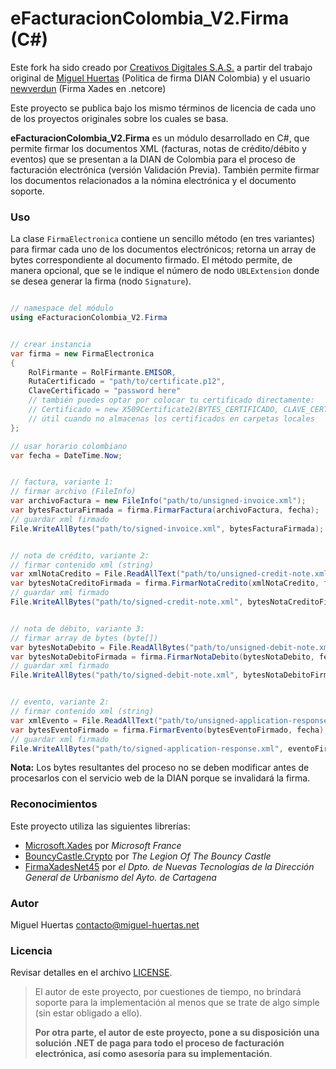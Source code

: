 # eFacturacionColombia_V2.Firma (C#)

Este fork ha sido creado por [Creativos Digitales S.A.S.](https://creativosdigitales.co/)  a partir del trabajo original
de [Miguel Huertas](https://github.com/miguelhuertas/eFacturacionColombia_V2.Firma) (Politica de firma DIAN Colombia)
y el usuario [newverdun](https://github.com/newverdun) (Firma Xades en .netcore)

Este proyecto se publica bajo los mismo términos de licencia de cada uno de los proyectos originales sobre los cuales se basa.


**eFacturacionColombia_V2.Firma** es un módulo desarrollado en C#, que permite firmar los documentos XML (facturas, notas de crédito/débito y eventos) que se presentan a la DIAN de Colombia para el proceso de facturación electrónica (versión Validación Previa).
También permite firmar los documentos relacionados a la nómina electrónica y el documento soporte.


### Uso

La clase `FirmaElectronica` contiene un sencillo método (en tres variantes) para firmar cada uno de los documentos electrónicos; retorna un array de bytes correspondiente al documento firmado.
El método permite, de manera opcional, que se le indique el número de nodo `UBLExtension` donde se desea generar la firma (nodo `Signature`).

```csharp

// namespace del módulo
using eFacturacionColombia_V2.Firma


// crear instancia
var firma = new FirmaElectronica
{
	RolFirmante = RolFirmante.EMISOR,
	RutaCertificado = "path/to/certificate.p12",
	ClaveCertificado = "password here"
	// también puedes optar por colocar tu certificado directamente:
	// Certificado = new X509Certificate2(BYTES_CERTIFICADO, CLAVE_CERTIFICADO)
	// útil cuando no almacenas los certificados en carpetas locales
};

// usar horario colombiano
var fecha = DateTime.Now;


// factura, variante 1:
// firmar archivo (FileInfo)
var archivoFactura = new FileInfo("path/to/unsigned-invoice.xml");
var bytesFacturaFirmada = firma.FirmarFactura(archivoFactura, fecha);
// guardar xml firmado
File.WriteAllBytes("path/to/signed-invoice.xml", bytesFacturaFirmada);


// nota de crédito, variante 2:
// firmar contenido xml (string)
var xmlNotaCredito = File.ReadAllText("path/to/unsigned-credit-note.xml");
var bytesNotaCreditoFirmada = firma.FirmarNotaCredito(xmlNotaCredito, fecha);
// guardar xml firmado
File.WriteAllBytes("path/to/signed-credit-note.xml", bytesNotaCreditoFirmada);


// nota de débito, variante 3:
// firmar array de bytes (byte[])
var bytesNotaDebito = File.ReadAllBytes("path/to/unsigned-debit-note.xml");
var bytesNotaDebitoFirmada = firma.FirmarNotaDebito(bytesNotaDebito, fecha);
// guardar xml firmado
File.WriteAllBytes("path/to/signed-debit-note.xml", bytesNotaDebitoFirmada);


// evento, variante 2:
// firmar contenido xml (string)
var xmlEvento = File.ReadAllText("path/to/unsigned-application-response.xml");
var bytesEventoFirmado = firma.FirmarEvento(bytesEventoFirmado, fecha);
// guardar xml firmado
File.WriteAllBytes("path/to/signed-application-response.xml", eventoFirmado);

```

**Nota:** Los bytes resultantes del proceso no se deben modificar antes de procesarlos con el servicio web de la DIAN porque se invalidará la firma.



### Reconocimientos

Este proyecto utiliza las siguientes librerías:

- [Microsoft.Xades](#reconocimientos) por *Microsoft France*
- [BouncyCastle.Crypto](https://www.bouncycastle.org/csharp/) por *The Legion Of The Bouncy Castle*
- [FirmaXadesNet45](https://github.com/ctt-gob-es/FirmaXadesNet45) por *el Dpto. de Nuevas Tecnologías de la Dirección General de Urbanismo del Ayto. de Cartagena*



### Autor

Miguel Huertas <contacto@miguel-huertas.net>



### Licencia

Revisar detalles en el archivo [LICENSE](LICENSE.txt).





> El autor de este proyecto, por cuestiones de tiempo, no brindará soporte para la implementación al menos que se trate de algo simple (sin estar obligado a ello).
>
> **Por otra parte, el autor de este proyecto, pone a su disposición una solución .NET de paga para todo el proceso de facturación electrónica, así como asesoría para su implementación**.
